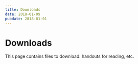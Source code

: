 ```yaml
---
title: Downloads
date: 2018-01-09
pubdate: 2018-01-01
---
```

# Downloads

This page contains files to download: handouts for reading, etc.
